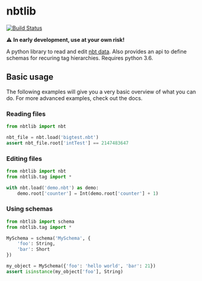 
# nbtlib

[![Build Status](https://travis-ci.org/vberlier/nbtlib.svg?branch=master)](https://travis-ci.org/vberlier/nbtlib)

:warning: **In early development, use at your own risk!**

A python library to read and edit [nbt data](http://wiki.vg/NBT). Also provides an api to define schemas for recuring tag hierarchies. Requires python 3.6.

## Basic usage

The following examples will give you a very basic overview of what you can do. For more advanced examples, check out the docs.

### Reading files

```py
from nbtlib import nbt

nbt_file = nbt.load('bigtest.nbt')
assert nbt_file.root['intTest'] == 2147483647
```

### Editing files

```py
from nbtlib import nbt
from nbtlib.tag import *

with nbt.load('demo.nbt') as demo:
    demo.root['counter'] = Int(demo.root['counter'] + 1)
```

### Using schemas

```py
from nbtlib import schema
from nbtlib.tag import *

MySchema = schema('MySchema', {
    'foo': String,
    'bar': Short
})

my_object = MySchema({'foo': 'hello world', 'bar': 21})
assert isinstance(my_object['foo'], String)
```

